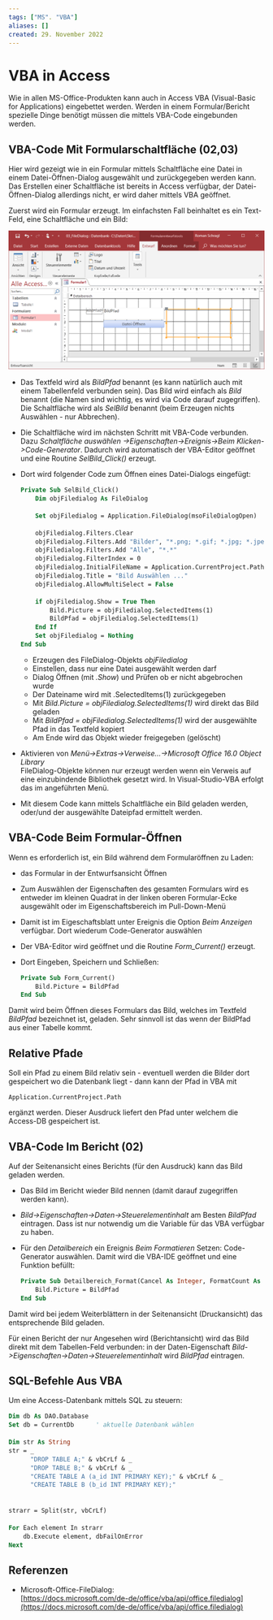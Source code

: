 ```yaml
---
tags: ["MS". "VBA"]
aliases: []
created: 29. November 2022
---
```


# VBA in Access

Wie in allen MS-Office-Produkten kann auch in Access VBA (Visual-Basic for Applications) eingebettet werden. Werden in einem Formular/Bericht spezielle Dinge benötigt müssen die mittels VBA-Code eingebunden werden.

## VBA-Code Mit Formularschaltfläche (02,03)

Hier wird gezeigt wie in ein Formular mittels Schaltfläche eine Datei in einem Datei-Öffnen-Dialog ausgewählt und zurückgegeben werden kann. Das Erstellen einer Schaltfläche ist bereits in Access verfügbar, der Datei-Öffnen-Dialog allerdings nicht, er wird daher mittels VBA geöffnet.

Zuerst wird ein Formular erzeugt. Im einfachsten Fall beinhaltet es ein Text-Feld, eine Schaltfläche und ein Bild:

![MSAccess](assets/MSAccess_VBA01.png)

- Das Textfeld wird als *BildPfad* benannt (es kann natürlich auch mit einem Tabellenfeld verbunden sein). Das Bild wird einfach als *Bild* benannt (die Namen sind wichtig, es wird via Code darauf zugegriffen). Die Schaltfläche wird als *SelBild* benannt (beim Erzeugen nichts Auswählen - nur Abbrechen).

- Die Schaltfläche wird im nächsten Schritt mit VBA-Code verbunden. Dazu *Schaltfläche auswählen ->Eigenschaften->Ereignis->Beim Klicken->Code-Generator*. Dadurch wird automatisch der VBA-Editor geöffnet und eine Routine *SelBild_Click()* erzeugt.

- Dort wird folgender Code zum Öffnen eines Datei-Dialogs eingefügt:

  ```vb
  Private Sub SelBild_Click()
      Dim objFiledialog As FileDialog
      
      Set objFiledialog = Application.FileDialog(msoFileDialogOpen)
      
      objFiledialog.Filters.Clear
      objFiledialog.Filters.Add "Bilder", "*.png; *.gif; *.jpg; *.jpeg; *.bmp"
      objFiledialog.Filters.Add "Alle", "*.*"
      objFiledialog.FilterIndex = 0
      objFiledialog.InitialFileName = Application.CurrentProject.Path
      objFiledialog.Title = "Bild Auswählen ..."
      objFiledialog.AllowMultiSelect = False
  
      if objFiledialog.Show = True Then
          Bild.Picture = objFiledialog.SelectedItems(1)
          BildPfad = objFiledialog.SelectedItems(1)
      End If
      Set objFiledialog = Nothing
  End Sub
  ```

  - Erzeugen des FileDialog-Objekts *objFiledialog*
  - Einstellen, dass nur eine Datei ausgewählt werden darf
  - Dialog Öffnen (mit *.Show*) und Prüfen ob er nicht abgebrochen wurde
  - Der Dateiname wird mit .SelectedItems(1) zurückgegeben
  - Mit *Bild.Picture = objFiledialog.SelectedItems(1)* wird direkt das Bild geladen
  - Mit *BildPfad = objFiledialog.SelectedItems(1)* wird der ausgewählte Pfad in das Textfeld kopiert
  - Am Ende wird das Objekt wieder freigegeben (gelöscht)

- Aktivieren von *Menü->Extras->Verweise…->Microsoft Office 16.0 Object Library*  
  FileDialog-Objekte können nur erzeugt werden wenn ein Verweis auf eine einzubindende Bibliothek gesetzt wird. In Visual-Studio-VBA erfolgt das im angeführten Menü.

- Mit diesem Code kann mittels Schaltfläche ein Bild geladen werden, oder/und der ausgewählte Dateipfad ermittelt werden.

## VBA-Code Beim Formular-Öffnen

Wenn es erforderlich ist, ein Bild während dem Formularöffnen zu Laden:

- das Formular in der Entwurfsansicht Öffnen

- Zum Auswählen der Eigenschaften des gesamten Formulars wird es entweder im kleinen Quadrat in der linken oberen Formular-Ecke ausgewählt oder im Eigenschaftsbereich im Pull-Down-Menü

- Damit ist im Eigeschaftsblatt unter Ereignis die Option *Beim Anzeigen* verfügbar. Dort wiederum Code-Generator auswählen

- Der VBA-Editor wird geöffnet und die Routine *Form_Current()* erzeugt.

- Dort Eingeben, Speichern und Schließen:

  ```vb
  Private Sub Form_Current()
      Bild.Picture = BildPfad
  End Sub
  ```

Damit wird beim Öffnen dieses Formulars das Bild, welches im Textfeld *BildPfad* bezeichnet ist, geladen. Sehr sinnvoll ist das wenn der BildPfad aus einer Tabelle kommt.

## Relative Pfade

Soll ein Pfad zu einem Bild relativ sein - eventuell werden die Bilder dort gespeichert wo die Datenbank liegt - dann kann der Pfad in VBA mit

```
Application.CurrentProject.Path
```

ergänzt werden. Dieser Ausdruck liefert den Pfad unter welchem die Access-DB gespeichert ist.

## VBA-Code Im Bericht (02)

Auf der Seitenansicht eines Berichts (für den Ausdruck) kann das Bild geladen werden.

- Das Bild im Bericht wieder Bild nennen (damit darauf zugegriffen werden kann).

- *Bild->Eigenschaften->Daten->Steuerelementinhalt* am Besten *BildPfad* eintragen. Dass ist nur notwendig um die Variable für das VBA verfügbar zu haben.

- Für den *Detailbereich* ein Ereignis *Beim Formatieren* Setzen: Code-Generator auswählen. Damit wird die VBA-IDE geöffnet und eine Funktion befüllt:

  ```vb
  Private Sub Detailbereich_Format(Cancel As Integer, FormatCount As Integer)
      Bild.Picture = BildPfad
  End Sub
  ```

Damit wird bei jedem Weiterblättern in der Seitenansicht (Druckansicht) das entsprechende Bild geladen.

Für einen Bericht der nur Angesehen wird (Berichtansicht) wird das Bild direkt mit dem Tabellen-Feld verbunden: in der Daten-Eigenschaft *Bild->Eigenschaften->Daten->Steuerelementinhalt* wird *BildPfad* eintragen.

## SQL-Befehle Aus VBA

Um eine Access-Datenbank mittels SQL zu steuern:

```vb
Dim db As DAO.Database
Set db = CurrentDb      ' aktuelle Datenbank wählen
    
Dim str As String
str = _
      "DROP TABLE A;" & vbCrLf & _
      "DROP TABLE B;" & vbCrLf & _
      "CREATE TABLE A (a_id INT PRIMARY KEY);" & vbCrLf & _
      "CREATE TABLE B (b_id INT PRIMARY KEY);"

          
strarr = Split(str, vbCrLf)
    
For Each element In strarr
    db.Execute element, dbFailOnError
Next
```

## Referenzen

- Microsoft-Office-FileDialog:  
  [https://docs.microsoft.com/de-de/office/vba/api/office.filedialog](https://docs.microsoft.com/de-de/office/vba/api/office.filedialog)

